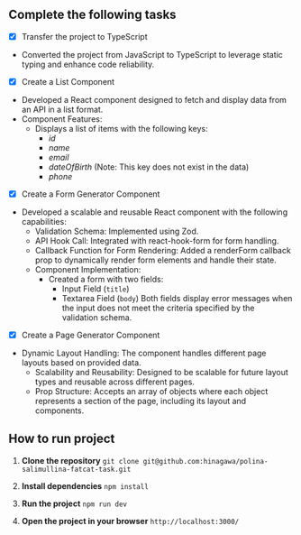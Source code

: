 ## Complete the following tasks

- [x] Transfer the project to TypeScript
 - Converted the project from JavaScript to TypeScript to leverage static typing and enhance code reliability.
- [x]  Create a List Component
 - Developed a React component designed to fetch and display data from an API in a list format.
  - Component Features:
    - Displays a list of items with the following keys:
      - *id*
      - *name*
      - *email*
      - *dateOfBirth* (Note: This key does not exist in the data)
      - *phone*

- [x] Create a Form Generator Component
- Developed a scalable and reusable React component with the following capabilities:
    - Validation Schema: Implemented using Zod.
    - API Hook Call: Integrated with react-hook-form for form handling.
    - Callback Function for Form Rendering: Added a renderForm callback prop to dynamically render form elements and handle their state.
  - Component Implementation:
    - Created a form with two fields:
      - Input Field (`title`)
      - Textarea Field (`body`)
      Both fields display error messages when the input does not meet the criteria specified by the validation schema.

- [x] Create a Page Generator Component
- Dynamic Layout Handling: The component handles different page layouts based on provided data.
  - Scalability and Reusability: Designed to be scalable for future layout types and reusable across different pages.
  - Prop Structure: Accepts an array of objects where each object represents a section of the page, including its layout and components.

## How to run project

1. **Clone the repository**
   ``` git clone git@github.com:hinagawa/polina-salimullina-fatcat-task.git ```

2. **Install dependencies**
   ``` npm install ```

3. **Run the project**
    ``` npm run dev ```

4. **Open the project in your browser**
    ``` http://localhost:3000/ ```
